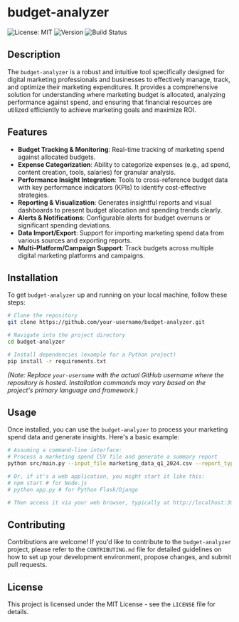 # budget-analyzer

![License: MIT](https://img.shields.io/badge/License-MIT-yellow.svg)
![Version](https://img.shields.io/badge/version-1.0.0-blue.svg)
![Build Status](https://img.shields.io/badge/build-passing-brightgreen.svg)

## Description

The `budget-analyzer` is a robust and intuitive tool specifically designed for digital marketing professionals and businesses to effectively manage, track, and optimize their marketing expenditures. It provides a comprehensive solution for understanding where marketing budget is allocated, analyzing performance against spend, and ensuring that financial resources are utilized efficiently to achieve marketing goals and maximize ROI.

## Features

*   **Budget Tracking & Monitoring**: Real-time tracking of marketing spend against allocated budgets.
*   **Expense Categorization**: Ability to categorize expenses (e.g., ad spend, content creation, tools, salaries) for granular analysis.
*   **Performance Insight Integration**: Tools to cross-reference budget data with key performance indicators (KPIs) to identify cost-effective strategies.
*   **Reporting & Visualization**: Generates insightful reports and visual dashboards to present budget allocation and spending trends clearly.
*   **Alerts & Notifications**: Configurable alerts for budget overruns or significant spending deviations.
*   **Data Import/Export**: Support for importing marketing spend data from various sources and exporting reports.
*   **Multi-Platform/Campaign Support**: Track budgets across multiple digital marketing platforms and campaigns.

## Installation

To get `budget-analyzer` up and running on your local machine, follow these steps:

```bash
# Clone the repository
git clone https://github.com/your-username/budget-analyzer.git

# Navigate into the project directory
cd budget-analyzer

# Install dependencies (example for a Python project)
pip install -r requirements.txt
```

*(Note: Replace `your-username` with the actual GitHub username where the repository is hosted. Installation commands may vary based on the project's primary language and framework.)*

## Usage

Once installed, you can use the `budget-analyzer` to process your marketing spend data and generate insights. Here's a basic example:

```bash
# Assuming a command-line interface:
# Process a marketing spend CSV file and generate a summary report
python src/main.py --input_file marketing_data_q1_2024.csv --report_type summary --output_format pdf

# Or, if it's a web application, you might start it like this:
# npm start # for Node.js
# python app.py # for Python Flask/Django

# Then access it via your web browser, typically at http://localhost:3000 or http://localhost:5000
```

## Contributing

Contributions are welcome! If you'd like to contribute to the `budget-analyzer` project, please refer to the `CONTRIBUTING.md` file for detailed guidelines on how to set up your development environment, propose changes, and submit pull requests.

## License

This project is licensed under the MIT License - see the `LICENSE` file for details.